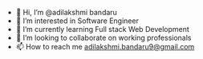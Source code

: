 - 👋 Hi, I’m @adilakshmi bandaru
- 👀 I’m interested in Software Engineer
- 🌱 I’m currently learning Full stack Web Development 
- 💞️ I’m looking to collaborate on working professionals
- 📫 How to reach me adilakshmi.bandaru9@gmail.com

<!---
adilakshmi09/adilakshmi09 is a ✨ special ✨ repository because its `README.md` (this file) appears on your GitHub profile.
You can click the Preview link to take a look at your changes.
--->
